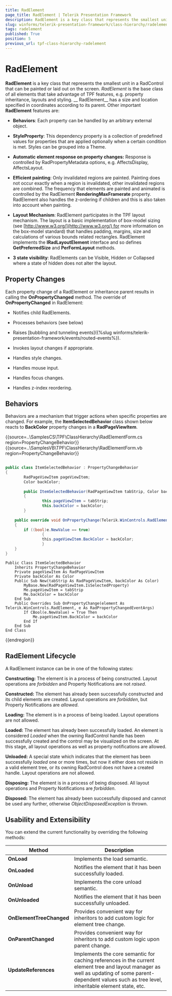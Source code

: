 ```yaml
---
title: RadElement
page_title: RadElement | Telerik Presentation Framework
description: RadElement is a key class that represents the smallest unit in a RadControl that can be painted or laid out on the screen.
slug: winforms/telerik-presentation-framework/class-hierarchy/radelement
tags: radelement
published: True
position: 5
previous_url: tpf-class-hierarchy-radelement
---
```


# RadElement

__RadElement__ is a key class that represents the smallest unit in a RadControl that can be painted or laid out on the screen. *RadElement* is the base class of all elements that take advantage of TPF features, e.g. property inheritance, layouts and styling. __ RadElement__ has a size and location specified in coordinates according to its parent. Other important __RadElement__ features are:

* __Behaviors__: Each property can be handled by an arbitrary external object.

* __StyleProperty__: This dependency property is a collection of predefined values for properties that are applied optionally when a certain condition is met. Styles can be grouped into a Theme.

* __Automatic element response on property changes:__ Response is controlled by RadPropertyMetadata options, e.g. AffectsDisplay, AffectsLayout. 

* __Efficient painting__: Only invalidated regions are painted. Painting does not occur exactly when a region is invalidated, other invalidated regions are combined. The frequency that elements are painted and animated is controlled by the RadElement __RenderingMaxFramerate__ property. RadElement also handles the z-ordering if children and this is also taken into account when painting.

* __Layout Mechanism__: RadElement participates in the TPF layout mechanism. The layout is a basic implementation of box-model sizing (see [http://www.w3.org/](http://www.w3.org/) for more information on the box-model standard) that handles padding, margins, size and calculations of various bounds related rectangles. RadElement implements the __IRadLayoutElement__ interface and so defines __GetPreferredSize__ and __PerFormLayout__ methods.

* __3 state visibility__: RadElements can be Visible, Hidden or Collapsed where a state of hidden does not alter the layout. 

## Property Changes

Each property change of a RadElement or inheritance parent results in calling the __OnPropertyChanged__ method. The override of __OnPropertyChanged__ in RadElement:

* Notifies child RadElements.

* Processes behaviors (see below) 

* Raises [bubbling and tunneling events]({%slug winforms/telerik-presentation-framework/events/routed-events%}). 

* Invokes layout changes if appropriate.

* Handles style changes.

* Handles mouse input.

* Handles focus changes.

* Handles z-index reordering.

## Behaviors

Behaviors are a mechanism that trigger actions when specific properties are changed. For example, the __ItemSelectedBehavior__ class shown below reacts to __BackColor__ property changes in a __RadPageViewItem__.

{{source=..\SamplesCS\TPF\ClassHierarchy\RadElementForm.cs region=PropertyChangeBehavior}} 
{{source=..\SamplesVB\TPF\ClassHierarchy\RadElementForm.vb region=PropertyChangeBehavior}} 

````C#
        
public class ItemSelectedBehavior : PropertyChangeBehavior
{
        RadPageViewItem pageViewItem;
        Color backColor;
    
        public ItemSelectedBehavior(RadPageViewItem tabStrip, Color backColor) : base(RadPageViewItem.IsSelectedProperty)
        {
                this.pageViewItem = tabStrip;
                this.backColor = backColor;
        }
    
    public override void OnPropertyChange(Telerik.WinControls.RadElement element, RadPropertyChangedEventArgs e)
    {
        if ((bool)e.NewValue == true)
                {
                this.pageViewItem.BackColor = backColor;
                }
    }
}

````
````VB.NET
Public Class ItemSelectedBehavior
    Inherits PropertyChangeBehavior
    Private pageViewItem As RadPageViewItem
    Private backColor As Color
    Public Sub New(tabStrip As RadPageViewItem, backColor As Color)
        MyBase.New(RadPageViewItem.IsSelectedProperty)
        Me.pageViewItem = tabStrip
        Me.backColor = backColor
    End Sub
    Public Overrides Sub OnPropertyChange(element As Telerik.WinControls.RadElement, e As RadPropertyChangedEventArgs)
        If CBool(e.NewValue) = True Then
            Me.pageViewItem.BackColor = backColor
        End If
    End Sub
End Class

````

{{endregion}} 

## RadElement Lifecycle

A RadElement instance can be in one of the following states: 

__Constructing:__ The element is in a process of being constructed. Layout operations are *forbidden* and Property Notifications are not *raised*.


__Constructed:__ The element has already been successfully constructed and its child elements are created. Layout operations are *forbidden*, but Property Notifications are *allowed*.

__Loading:__ The element is in a process of being loaded. Layout operations are not allowed.

__Loaded:__ The element has already been successfully loaded. An element is considered *Loaded* when the owning RadControl handle has been successfully created and the control may be visualized on the screen. At this stage, all layout operations as well as property notifications are allowed.

__Unloaded:__ A special state which indicates that the element has been successfully *loaded* one or more times, but now it either does not reside in a valid element tree, or its owning RadControl does not have a created handle. Layout operations are not allowed.

__Disposing:__ The element is in a process of being disposed. All layout operations and Property Notifications are *forbidden*.

__Disposed:__ The element has already been successfully disposed and cannot be used any further, otherwise *ObjectDisposedException* is thrown.

## Usability and Extensibility 

You can extend the current functionality by overriding the following methods:

|Method|Description|
|------|------|
|__OnLoad__|Implements the load semantic.|
|__OnLoaded__|Notifies the element that it has been successfully loaded.|
|__OnUnload__|Implements the core unload semantic.|
|__OnUnloaded__|Notifies the element that it has been successfully unloaded.|
|__OnElementTreeChanged__|Provides convenient way for inheritors to add custom logic for element tree change.|
|__OnParentChanged__|Provides convenient way for inheritors to add custom logic upon parent change.|
|__UpdateReferences__|Implements the core semantic for caching references in the current element tree and layout manager as well as updating of some parent-dependent values such as tree level, inheritable element state, etc.|




